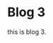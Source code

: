 <!---
Apr 3, 2024
Subject 3
Title of Blog Post 3
Example description for blog
post 3 in three
lines.
-->

# Blog 3

this is blog 3.
